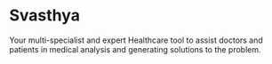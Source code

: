 # Svasthya
Your multi-specialist and expert Healthcare tool to assist doctors and patients in medical analysis and  generating solutions to the problem.
